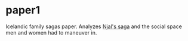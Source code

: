 paper1
======

Icelandic family sagas paper.
Analyzes [Njal's saga](http://sagadb.org/brennu-njals_saga.en) and the social space men and women had to maneuver in.
